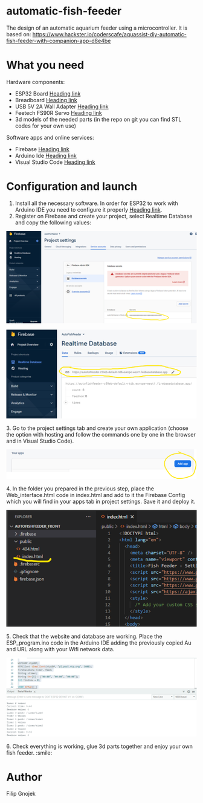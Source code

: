 # automatic-fish-feeder

The design of an automatic aquarium feeder using a microcontroller. It is based on:
https://www.hackster.io/coderscafe/aquassist-diy-automatic-fish-feeder-with-companion-app-d8e4be

# What you need

Hardware components:

- ESP32 Board [Heading link](https://sklep.msalamon.pl/produkt/zestaw-esp32-esp-wroom-32u-z-antena-i-przewodem-usb/)
- Breadboard [Heading link](https://www.amazon.com/BB400-Solderless-Plug-BreadBoard-tie-points/dp/B0040Z1ERO)
- USB 5V 2A Wall Adapter [Heading link](https://thinkrobotics.com/products/power-supply-5v-2-4a)
- Feetech FS90R Servo [Heading link](https://botland.com.pl/serwa-praca-ciagla-360/4689-serwo-feetech-fs90r-micro-praca-ciagla-360-stopni-5904422305888.html)
- 3d models of the needed parts (in the repo on git you can find STL codes for your own use)

Software apps and online services:

- Firebase [Heading link](https://console.firebase.google.com/)
- Arduino Ide [Heading link](https://www.arduino.cc/en/software)
- Visual Studio Code [Heading link](https://code.visualstudio.com/)

# Configuration and launch

1. Install all the necessary software. In order for ESP32 to work with Arduino IDE you need to configure it properly [Heading link](https://www.youtube.com/watch?v=UuuqnmJIjR0).
2. Register on Firebase and create your project, select Realtime Database and copy the following values:
 <p align="center">
  <img src="images\au_firebase.png" width="550" title="hover text">
 </p>
<p align="center">
  <img src="images\url_firebase.png" width="550" title="hover text">
</p>
3. Go to the project settings tab and create your own application (choose the option with hosting and follow the commands one by one in the browser and in Visual Studio Code).
<p align="center">
  <img src="images\app_firebase.png" width="550" title="hover text">
</p>
4. In the folder you prepared in the previous step, place the Web_interface.html code in index.html and add to it the Firebase Config which you will find in your apps tab in project settings. Save it and deploy it.
<p align="center">
  <img src="images\index_fishfeeder.png" width="550" title="hover text">
</p>
5. Check that the website and database are working. Place the ESP_program.ino code in the Arduino IDE adding the previously copied Au and URL along with your Wifi network data.
<p align="center">
  <img src="images\arduino_view.png" width="550" title="hover text">
</p>
6. Check everything is working, glue 3d parts together and enjoy your own fish feeder. :smile:

# Author

Filip Gnojek
